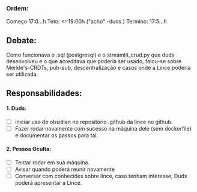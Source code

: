 ### Ordem:
Começo 17:0...h
Teto: <=19:00h ("acho" -duds.)
Termino: 17:5...h
## Debate:
Como funcionava o .sql (postgresql) e o streamlit_crud.py que duds desenvolveu e o que acreditava que poderia ser usado, falou-se sobre Merkle's-CRDTs, pub-sub, descentralização e casos onde a Lince poderia ser utilizada.
## Responsabilidades:
#### 1. Duds:
- [ ] iniciar uso de obsidian no repositório .github da lince no github.
- [ ] Fazer rodar novamente com sucesso na máquina dele (sem dockerfile) e documentar os passos para tal.
#### 2. Pessoa Oculta:
- [ ] Tentar rodar em sua máquina.
- [ ] Avisar quando poderá reunir novamente
- [ ] Conversar com conhecides sobre lince, caso tenham interesse, Duds poderá apresentar a Lince.